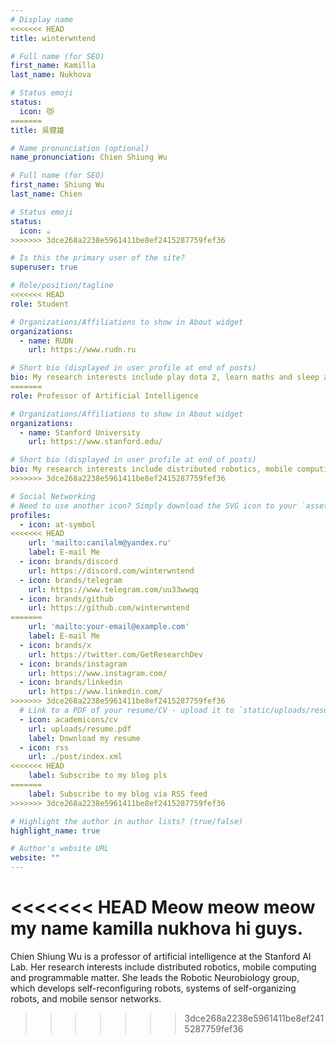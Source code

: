 ```yaml
---
# Display name
<<<<<<< HEAD
title: winterwntend

# Full name (for SEO)
first_name: Kamilla
last_name: Nukhova

# Status emoji
status:
  icon: 😻
=======
title: 吳健雄

# Name pronunciation (optional)
name_pronunciation: Chien Shiung Wu

# Full name (for SEO)
first_name: Shiung Wu
last_name: Chien

# Status emoji
status:
  icon: ☕️
>>>>>>> 3dce268a2238e5961411be8ef2415287759fef36

# Is this the primary user of the site?
superuser: true

# Role/position/tagline
<<<<<<< HEAD
role: Student

# Organizations/Affiliations to show in About widget
organizations:
  - name: RUDN
    url: https://www.rudn.ru

# Short bio (displayed in user profile at end of posts)
bio: My research interests include play dota 2, learn maths and sleep all time.
=======
role: Professor of Artificial Intelligence

# Organizations/Affiliations to show in About widget
organizations:
  - name: Stanford University
    url: https://www.stanford.edu/

# Short bio (displayed in user profile at end of posts)
bio: My research interests include distributed robotics, mobile computing and programmable matter.
>>>>>>> 3dce268a2238e5961411be8ef2415287759fef36

# Social Networking
# Need to use another icon? Simply download the SVG icon to your `assets/media/icons/` folder.
profiles:
  - icon: at-symbol
<<<<<<< HEAD
    url: 'mailto:canilalm@yandex.ru'
    label: E-mail Me
  - icon: brands/discord
    url: https://discord.com/winterwntend
  - icon: brands/telegram
    url: https://www.telegram.com/uu33wwqq
  - icon: brands/github
    url: https://github.com/winterwntend
=======
    url: 'mailto:your-email@example.com'
    label: E-mail Me
  - icon: brands/x
    url: https://twitter.com/GetResearchDev
  - icon: brands/instagram
    url: https://www.instagram.com/
  - icon: brands/linkedin
    url: https://www.linkedin.com/
>>>>>>> 3dce268a2238e5961411be8ef2415287759fef36
  # Link to a PDF of your resume/CV - upload it to `static/uploads/resume.pdf`
  - icon: academicons/cv
    url: uploads/resume.pdf
    label: Download my resume
  - icon: rss
    url: ./post/index.xml
<<<<<<< HEAD
    label: Subscribe to my blog pls
=======
    label: Subscribe to my blog via RSS feed
>>>>>>> 3dce268a2238e5961411be8ef2415287759fef36

# Highlight the author in author lists? (true/false)
highlight_name: true

# Author's website URL
website: ""
---
```


<<<<<<< HEAD
Meow meow meow my name kamilla nukhova hi guys.
=======
Chien Shiung Wu is a professor of artificial intelligence at the Stanford AI Lab. Her research interests include
distributed robotics, mobile computing and programmable matter. She leads the Robotic Neurobiology group, which develops
self-reconfiguring robots, systems of self-organizing robots, and mobile sensor networks.
>>>>>>> 3dce268a2238e5961411be8ef2415287759fef36
